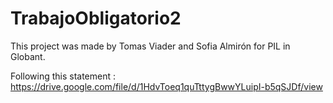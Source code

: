 # TrabajoObligatorio2

This project was made by Tomas Viader and Sofia Almirón for PIL in Globant.

Following this statement : https://drive.google.com/file/d/1HdvToeq1quTttygBwwYLuipI-b5qSJDf/view

